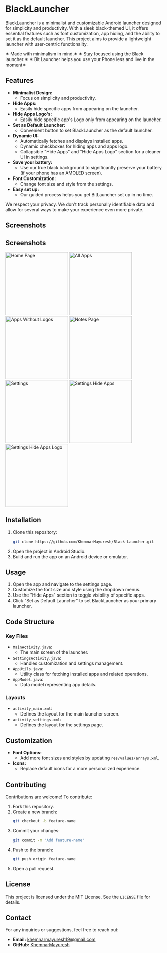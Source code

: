 # BlackLauncher

BlackLauncher is a minimalist and customizable Android launcher designed for simplicity and productivity. With a sleek black-themed UI, it offers essential features such as font customization, app hiding, and the ability to set it as the default launcher. This project aims to provide a lightweight launcher with user-centric functionality.

✶ Made with minimalism in mind.✶
✶ Stay focused using the Black launcher.✶
✶ Bit Launcher helps you use your Phone less and live in the moment✶

## Features

- **Minimalist Design:**
  - Focus on simplicity and productivity.
- **Hide Apps:**
  - Easily hide specific apps from appearing on the launcher.
- **Hide Apps Logo's:**
  - Easily hide specific app's Logo only from appearing on the launcher.
- **Set as Default Launcher:**
  - Convenient button to set BlackLauncher as the default launcher.
- **Dynamic UI:**
  - Automatically fetches and displays installed apps.
  - Dynamic checkboxes for hiding apps and apps logo.
  - Collapsible "Hide Apps" and "Hide Apps Logo" section for a cleaner UI in settings.
- **Save your battery:**
  - Use our true black background to significantly preserve your battery (if your phone has an AMOLED screen).
- **Font Customization:**
  - Change font size and style from the settings.
- **Easy set up:**
  - Our guided process helps you get BitLauncher set up in no time.

We respect your privacy. We don't track personally identifiable data and allow for several ways to make your experience even more private.

## Screenshots

## Screenshots

<img src="./screenshots/screenshot01.png" alt="Home Page" width="200" />
<img src="./screenshots/screenshot02.png" alt="All Apps" width="200" />
<img src="./screenshots/screenshot03.png" alt="Apps Without Logos" width="200" />
<img src="./screenshots/screenshot04.png" alt="Notes Page" width="200" />
<img src="./screenshots/screenshot05.png" alt="Settings" width="200" />
<img src="./screenshots/screenshot06.png" alt="Settings Hide Apps" width="200" />
<img src="./screenshots/screenshot07.png" alt="Settings Hide Apps Logo" width="200" />


## Installation

1. Clone this repository:
   ```bash
   git clone https://github.com/KhemnarMayuresh/Black-Launcher.git
   ```
2. Open the project in Android Studio.
3. Build and run the app on an Android device or emulator.

## Usage

1. Open the app and navigate to the settings page.
2. Customize the font size and style using the dropdown menus.
3. Use the "Hide Apps" section to toggle visibility of specific apps.
4. Click "Set as Default Launcher" to set BlackLauncher as your primary launcher.

## Code Structure

### Key Files

- `MainActivity.java`:
  - The main screen of the launcher.
- `SettingsActivity.java`:
  - Handles customization and settings management.
- `AppUtils.java`:
  - Utility class for fetching installed apps and related operations.
- `AppModel.java`:
  - Data model representing app details.

### Layouts

- `activity_main.xml`:
  - Defines the layout for the main launcher screen.
- `activity_settings.xml`:
  - Defines the layout for the settings page.

## Customization

- **Font Options:**
  - Add more font sizes and styles by updating `res/values/arrays.xml`.
- **Icons:**
  - Replace default icons for a more personalized experience.

## Contributing

Contributions are welcome! To contribute:

1. Fork this repository.
2. Create a new branch:
   ```bash
   git checkout -b feature-name
   ```
3. Commit your changes:
   ```bash
   git commit -m "Add feature-name"
   ```
4. Push to the branch:
   ```bash
   git push origin feature-name
   ```
5. Open a pull request.

## License

This project is licensed under the MIT License. See the `LICENSE` file for details.

## Contact

For any inquiries or suggestions, feel free to reach out:
- **Email:** khemnarmayuresh19@gmail.com
- **GitHub:** [KhemnarMayuresh](https://github.com/KhemnarMayuresh)

